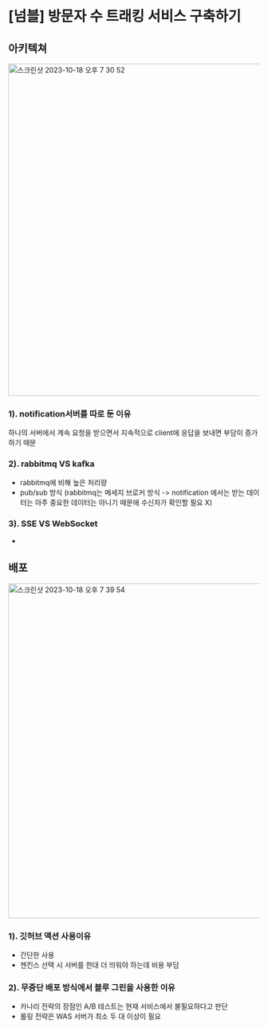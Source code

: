 # [넘블] 방문자 수 트래킹 서비스 구축하기
## 아키텍쳐
<img width="666" alt="스크린샷 2023-10-18 오후 7 30 52" src="https://github.com/alexgim961101/Tracking-Visitors/assets/74600075/6cb77d55-ac05-4a14-be60-a9771aaecddf">

### 1). notification서버를 따로 둔 이유
하나의 서버에서 계속 요청을 받으면서 지속적으로 client에 응답을 보내면 부담이 증가하기 때문

### 2). rabbitmq VS kafka
- rabbitmq에 비해 높은 처리량
- pub/sub 방식 (rabbitmq는 메세지 브로커 방식 -> notification 에서는 받는 데이터는 아주 중요한 데이터는 아니기 때문에 수신자가 확인할 필요 X)

### 3). SSE VS WebSocket
- 

## 배포
<img width="671" alt="스크린샷 2023-10-18 오후 7 39 54" src="https://github.com/alexgim961101/Tracking-Visitors/assets/74600075/506bcd1e-231b-4249-b0a5-46e6c1689fd9">

### 1). 깃허브 액션 사용이유
- 간단한 사용
- 젠킨스 선택 시 서버를 한대 더 띄워야 하는데 비용 부담

### 2). 무중단 배포 방식에서 블루 그린을 사용한 이유
- 카나리 전략의 장점인 A/B 테스트는 현재 서비스에서 불필요하다고 판단
- 롤링 전략은 WAS 서버가 최소 두 대 이상이 필요



